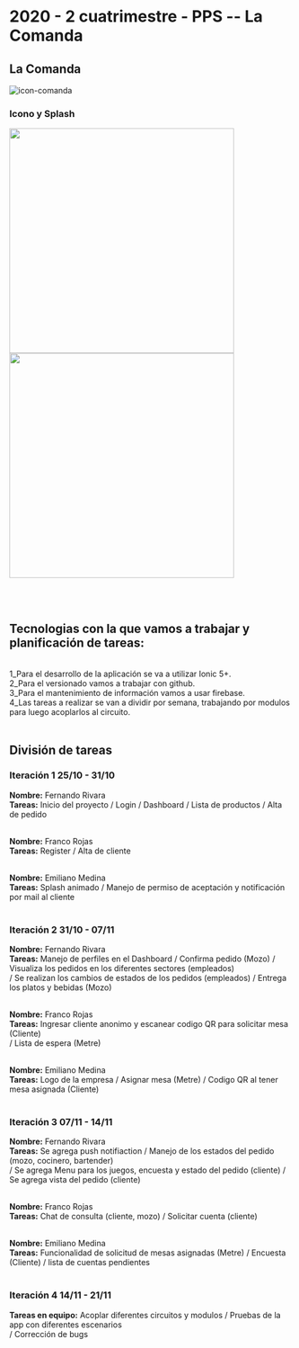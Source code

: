 <h1>2020 - 2 cuatrimestre - PPS -- La Comanda</h1>

<h2>La Comanda</h2>

![icon-comanda](https://user-images.githubusercontent.com/12042953/98424697-44a52900-2071-11eb-8f34-bfc994be0930.jpeg)

<h3>Icono y Splash</h3>
<div>
<img src="https://user-images.githubusercontent.com/12042953/98425218-20e2e280-2073-11eb-9ebc-c732eb3e9b70.png" width=400 margin-right: 15px;>

<img src="https://user-images.githubusercontent.com/12042953/98425255-3e17b100-2073-11eb-8054-c9a3a599858d.png" width=400>
</div>

<br><br>

<h2><strong>Tecnologias con la que vamos a trabajar y planificación de tareas:</strong></h2> <br>
1_Para el desarrollo de la aplicación se va a utilizar Ionic 5+.<br>
2_Para el versionado vamos a trabajar con github.<br>
3_Para el mantenimiento de información vamos a usar firebase.<br>
4_Las tareas a realizar se van a dividir por semana, trabajando por modulos para luego acoplarlos al circuito.<br><br>

<h2>División de tareas</h2>

<h3>Iteración 1 25/10 - 31/10</h3>

<strong>Nombre:</strong> Fernando Rivara<br>
<strong>Tareas:</strong> Inicio del proyecto / Login / Dashboard / Lista de productos / Alta de pedido <br><br>

<strong>Nombre:</strong> Franco Rojas<br>
<strong>Tareas:</strong> Register / Alta de cliente <br><br>

<strong>Nombre:</strong> Emiliano Medina<br>
<strong>Tareas:</strong> Splash animado / Manejo de permiso de aceptación y notificación por mail al cliente<br><br>

<h3>Iteración 2 31/10 - 07/11</h3>

<strong>Nombre:</strong> Fernando Rivara<br>
<strong>Tareas:</strong> Manejo de perfiles en el Dashboard / Confirma pedido (Mozo) / Visualiza los pedidos en los diferentes sectores (empleados) <br>
/ Se realizan los cambios de estados de los pedidos (empleados) / Entrega los platos y bebidas (Mozo) <br><br>

<strong>Nombre:</strong> Franco Rojas<br>
<strong>Tareas:</strong> Ingresar cliente anonimo y escanear codigo QR para solicitar mesa (Cliente)<br>
/ Lista de espera (Metre)<br><br>

<strong>Nombre:</strong> Emiliano Medina<br>
<strong>Tareas:</strong> Logo de la empresa / Asignar mesa (Metre) / Codigo QR al tener mesa asignada (Cliente) <br><br>

<h3>Iteración 3 07/11 - 14/11</h3>

<strong>Nombre:</strong> Fernando Rivara<br>
<strong>Tareas:</strong> Se agrega push notifiaction / Manejo de los estados del pedido (mozo, cocinero, bartender) <br>
/ Se agrega Menu para los juegos, encuesta y estado del pedido (cliente) / Se agrega vista del pedido (cliente) <br><br>

<strong>Nombre:</strong> Franco Rojas<br>
<strong>Tareas:</strong> Chat de consulta (cliente, mozo) / Solicitar cuenta (cliente)<br><br>

<strong>Nombre:</strong> Emiliano Medina<br>
<strong>Tareas:</strong> Funcionalidad de solicitud de mesas asignadas (Metre) / Encuesta (Cliente) / lista de cuentas pendientes <br><br>

<h3>Iteración 4 14/11 - 21/11</h3>

<strong>Tareas en equipo:</strong> Acoplar diferentes circuitos y modulos / Pruebas de la app con diferentes escenarios <br>
/ Corrección de bugs <br><br>

